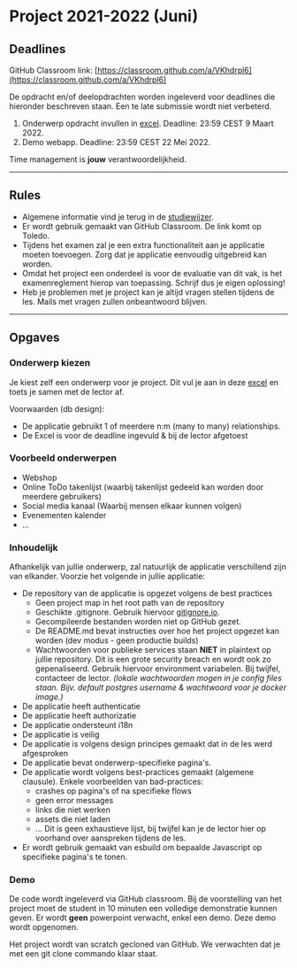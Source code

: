 # Project 2021-2022 (Juni)

## Deadlines

GitHub Classroom link: [https://classroom.github.com/a/VKhdrpl6](https://classroom.github.com/a/VKhdrpl6)

De opdracht en/of deelopdrachten worden ingeleverd voor deadlines die hieronder beschreven staan. Een te late submissie wordt niet verbeterd.

1. Onderwerp opdracht invullen in [excel](https://ucll-my.sharepoint.com/:x:/g/personal/u0124976_ucll_be/EZ5NXKjRKSNCnNJnuj4-RRMBcPGWbwJ8ikeZdO-s_9Imow). Deadline: 23:59 CEST 9 Maart 2022.
2. Demo webapp. Deadline: 23:59 CEST 22 Mei 2022.

Time management is **jouw** verantwoordelijkheid.

---

## Rules

* Algemene informatie vind je terug in de [studiewijzer](https://github.com/ucll-internet-programming-major/algemene-info).
* Er wordt gebruik gemaakt van GitHub Classroom. De link komt op Toledo.
* Tijdens het examen zal je een extra functionaliteit aan je applicatie moeten toevoegen. Zorg dat je applicatie eenvoudig uitgebreid kan worden.
* Omdat het project een onderdeel is voor de evaluatie van dit vak, is het examenreglement hierop van toepassing. Schrijf dus je eigen oplossing!
* Heb je problemen met je project kan je altijd vragen stellen tijdens de les. Mails met vragen zullen onbeantwoord blijven.

---

## Opgaves

### Onderwerp kiezen

Je kiest zelf een onderwerp voor je project. Dit vul je aan in deze [excel](https://ucll-my.sharepoint.com/:x:/g/personal/u0124976_ucll_be/EZ5NXKjRKSNCnNJnuj4-RRMBcPGWbwJ8ikeZdO-s_9Imow?e=hun58k) en toets je samen met de lector af. 

Voorwaarden (db design):

* De applicatie gebruikt 1 of meerdere n:m (many to many) relationships.
* De Excel is voor de deadline ingevuld & bij de lector afgetoest

### Voorbeeld onderwerpen

* Webshop
* Online ToDo takenlijst (waarbij takenlijst gedeeld kan worden door meerdere gebruikers)
* Social media kanaal (Waarbij mensen elkaar kunnen volgen)
* Evenementen kalender
* ...

### Inhoudelijk

Afhankelijk van jullie onderwerp, zal natuurlijk de applicatie verschillend zijn van elkander. Voorzie het volgende in jullie applicatie:

* De repository van de applicatie is opgezet volgens de best practices
  * Geen project map in het root path van de repository
  * Geschikte .gitignore. Gebruik hiervoor [gitignore.io](gitignore.io).
  * Gecompileerde bestanden worden niet op GitHub gezet.
  * De README.md bevat instructies over hoe het project opgezet kan worden (dev modus - geen productie builds)
  * Wachtwoorden voor publieke services staan **NIET** in plaintext op jullie repository. Dit is een grote security breach en wordt ook zo gepenaliseerd. Gebruik hiervoor environment variabelen. Bij twijfel, contacteer de lector. _(lokale wachtwoorden mogen in je config files staan. Bijv. default postgres username & wachtwoord voor je docker image.)_
* De applicatie heeft authenticatie
* De applicatie heeft authorizatie
* De applicatie ondersteunt i18n
* De applicatie is veilig
* De applicatie is volgens design principes gemaakt dat in de les werd afgesproken
* De applicatie bevat onderwerp-specifieke pagina's.
* De applicatie wordt volgens best-practices gemaakt (algemene clausule). Enkele voorbeelden van bad-practices:
  * crashes op pagina's of na specifieke flows
  * geen error messages
  * links die niet werken
  * assets die niet laden
  * ... Dit is geen exhaustieve lijst, bij twijfel kan je de lector hier op voorhand over aanspreken tijdens de les.
* Er wordt gebruik gemaakt van esbuild om bepaalde Javascript op specifieke pagina's te tonen.

### Demo

De code wordt ingeleverd via GitHub classroom. Bij de voorstelling van het project moet de student in 10 minuten een volledige demonstratie kunnen geven. Er wordt **geen** powerpoint verwacht, enkel een demo. Deze demo wordt opgenomen.

Het project wordt van scratch gecloned van GitHub. We verwachten dat je met een git clone commando klaar staat.
